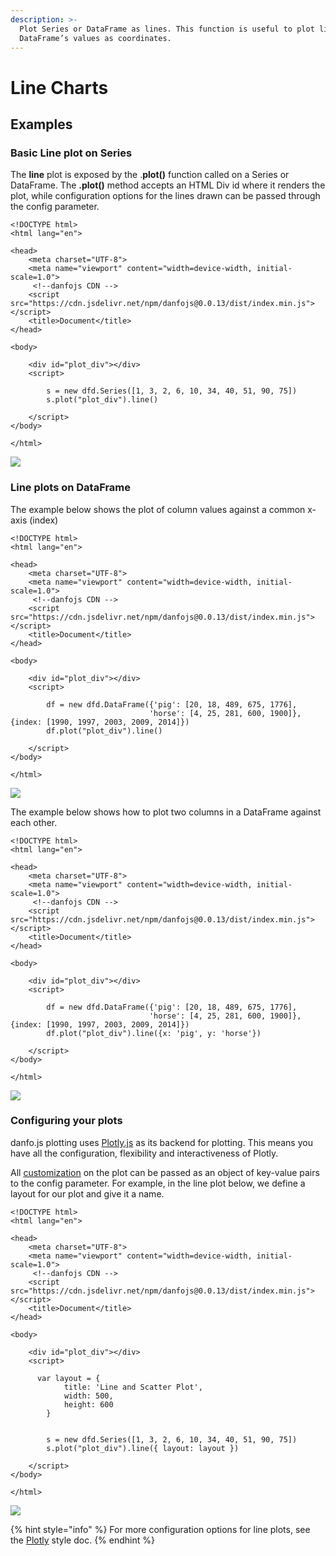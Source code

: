 ```yaml
---
description: >-
  Plot Series or DataFrame as lines. This function is useful to plot lines using
  DataFrame’s values as coordinates.
---
```


# Line Charts

## Examples

### Basic Line plot on Series

The **line** plot is exposed by the .**plot\(\)** function called on a Series or DataFrame. The **.plot\(\)** method accepts an HTML Div id where it renders the plot, while configuration options for the lines drawn can be passed through the config parameter. 

```markup
<!DOCTYPE html>
<html lang="en">

<head>
    <meta charset="UTF-8">
    <meta name="viewport" content="width=device-width, initial-scale=1.0">
     <!--danfojs CDN -->
    <script src="https://cdn.jsdelivr.net/npm/danfojs@0.0.13/dist/index.min.js"></script>
    <title>Document</title>
</head>

<body>

    <div id="plot_div"></div>
    <script>

        s = new dfd.Series([1, 3, 2, 6, 10, 34, 40, 51, 90, 75])
        s.plot("plot_div").line()

    </script>
</body>

</html>

```

![](../../.gitbook/assets/newplot-4-.png)

### Line plots on DataFrame

The example below shows the plot of column values against a common x-axis \(index\)

```markup
<!DOCTYPE html>
<html lang="en">

<head>
    <meta charset="UTF-8">
    <meta name="viewport" content="width=device-width, initial-scale=1.0">
     <!--danfojs CDN -->
    <script src="https://cdn.jsdelivr.net/npm/danfojs@0.0.13/dist/index.min.js"></script>
    <title>Document</title>
</head>

<body>

    <div id="plot_div"></div>
    <script>

        df = new dfd.DataFrame({'pig': [20, 18, 489, 675, 1776],
                               'horse': [4, 25, 281, 600, 1900]}, {index: [1990, 1997, 2003, 2009, 2014]})
        df.plot("plot_div").line()

    </script>
</body>

</html>

```

![](../../.gitbook/assets/newplot-2-.png)

The example below shows how to plot two columns in a DataFrame against each other.

```markup
<!DOCTYPE html>
<html lang="en">

<head>
    <meta charset="UTF-8">
    <meta name="viewport" content="width=device-width, initial-scale=1.0">
     <!--danfojs CDN -->
    <script src="https://cdn.jsdelivr.net/npm/danfojs@0.0.13/dist/index.min.js"></script>
    <title>Document</title>
</head>

<body>

    <div id="plot_div"></div>
    <script>

        df = new dfd.DataFrame({'pig': [20, 18, 489, 675, 1776],
                               'horse': [4, 25, 281, 600, 1900]}, {index: [1990, 1997, 2003, 2009, 2014]})
        df.plot("plot_div").line({x: 'pig', y: 'horse'})

    </script>
</body>

</html>

```

![](../../.gitbook/assets/newplot-3-.png)

### Configuring your plots

danfo.js plotting uses [Plotly.js](https://plotly.com/javascript) as its backend for plotting. This means you have all the configuration, flexibility and interactiveness of Plotly. 

All [customization](https://plotly.com/javascript/line-charts/) on the plot can be passed as an object of key-value pairs to the config parameter. For example, in the line plot below, we define a layout for our plot and give it a name. 

```markup
<!DOCTYPE html>
<html lang="en">

<head>
    <meta charset="UTF-8">
    <meta name="viewport" content="width=device-width, initial-scale=1.0">
     <!--danfojs CDN -->
    <script src="https://cdn.jsdelivr.net/npm/danfojs@0.0.13/dist/index.min.js"></script>
    <title>Document</title>
</head>

<body>

    <div id="plot_div"></div>
    <script>

      var layout = {
            title: 'Line and Scatter Plot',
            width: 500,
            height: 600
        }

 
        s = new dfd.Series([1, 3, 2, 6, 10, 34, 40, 51, 90, 75])
        s.plot("plot_div").line({ layout: layout })
                
    </script>
</body>

</html>

```

![](../../.gitbook/assets/newplot-5-.png)

{% hint style="info" %}
For more configuration options for line plots, see the [Plotly](https://plotly.com/javascript/line-charts/) style doc.
{% endhint %}


